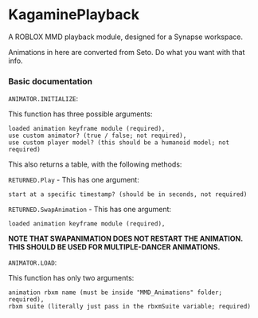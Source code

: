 # KagaminePlayback
A ROBLOX MMD playback module, designed for a Synapse workspace.

Animations in here are converted from Seto.
Do what you want with that info.

### Basic documentation

`ANIMATOR.INITIALIZE`:

This function has three possible arguments:
```
loaded animation keyframe module (required),
use custom animator? (true / false; not required),
use custom player model? (this should be a humanoid model; not required)
```
This also returns a table, with the following methods:


`RETURNED.Play` - This has one argument:
```
start at a specific timestamp? (should be in seconds, not required)
```
`RETURNED.SwapAnimation` - This has one argument:
```
loaded animation keyframe module (required),
```
**NOTE THAT SWAPANIMATION DOES NOT RESTART THE ANIMATION. THIS SHOULD BE USED FOR MULTIPLE-DANCER ANIMATIONS.**


`ANIMATOR.LOAD`:

This function has only two arguments:
```
animation rbxm name (must be inside "MMD_Animations" folder; required),
rbxm suite (literally just pass in the rbxmSuite variable; required)
```
